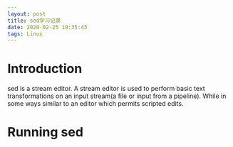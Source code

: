 ```yaml
---
layout: post
title: sed学习记录
date: 2020-02-25 19:35:43
tags: Linux
---
```

# Introduction
sed is a stream editor. A stream editor is used to perform basic text transformations on an input stream(a file or input from a pipeline). While in some ways similar to an editor which permits scripted edits. 
# Running sed

